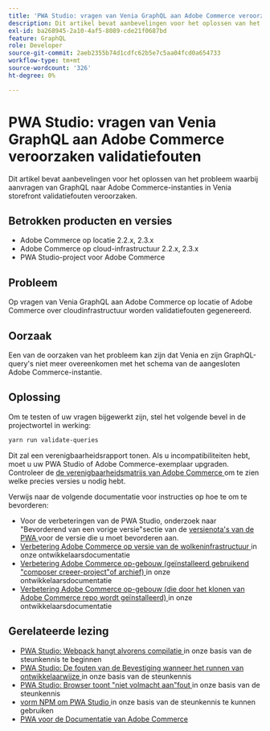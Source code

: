 ```yaml
---
title: 'PWA Studio: vragen van Venia GraphQL aan Adobe Commerce veroorzaken validatiefouten'
description: Dit artikel bevat aanbevelingen voor het oplossen van het probleem waarbij aanvragen van GraphQL naar Adobe Commerce-instanties in Venia storefront validatiefouten veroorzaken.
exl-id: ba268945-2a10-4af5-8089-cde21f0687bd
feature: GraphQL
role: Developer
source-git-commit: 2aeb2355b74d1cdfc62b5e7c5aa04fcd0a654733
workflow-type: tm+mt
source-wordcount: '326'
ht-degree: 0%

---
```


# PWA Studio: vragen van Venia GraphQL aan Adobe Commerce veroorzaken validatiefouten

Dit artikel bevat aanbevelingen voor het oplossen van het probleem waarbij aanvragen van GraphQL naar Adobe Commerce-instanties in Venia storefront validatiefouten veroorzaken.

## Betrokken producten en versies

* Adobe Commerce op locatie 2.2.x, 2.3.x
* Adobe Commerce op cloud-infrastructuur 2.2.x, 2.3.x
* PWA Studio-project voor Adobe Commerce

## Probleem

Op vragen van Venia GraphQL aan Adobe Commerce op locatie of Adobe Commerce over cloudinfrastructuur worden validatiefouten gegenereerd.

## Oorzaak

Een van de oorzaken van het probleem kan zijn dat Venia en zijn GraphQL-query&#39;s niet meer overeenkomen met het schema van de aangesloten Adobe Commerce-instantie.

## Oplossing

Om te testen of uw vragen bijgewerkt zijn, stel het volgende bevel in de projectwortel in werking:

```bash
yarn run validate-queries
```

Dit zal een verenigbaarheidsrapport tonen. Als u incompatibiliteiten hebt, moet u uw PWA Studio of Adobe Commerce-exemplaar upgraden. Controleer de [ de verenigbaarheidsmatrijs van Adobe Commerce ](https://developer.adobe.com/commerce/pwa-studio/integrations/adobe-commerce/version-compatibility/) om te zien welke precies versies u nodig hebt.

Verwijs naar de volgende documentatie voor instructies op hoe te om te bevorderen:

* Voor de verbeteringen van de PWA Studio, onderzoek naar &quot;Bevorderend van een vorige versie&quot;sectie van de [ versienota&#39;s van de PWA ](https://github.com/magento/pwa-studio/releases/) voor de versie die u moet bevorderen aan.
* [ Verbetering Adobe Commerce op versie van de wolkeninfrastructuur ](https://experienceleague.adobe.com/en/docs/commerce-cloud-service/user-guide/develop/upgrade/commerce-version) in onze ontwikkelaarsdocumentatie
* [ Verbetering Adobe Commerce op-gebouw (geïnstalleerd gebruikend &quot;composer creeer-project&quot;of archief) ](https://experienceleague.adobe.com/en/docs/commerce-operations/upgrade-guide/implementation/perform-upgrade) in onze ontwikkelaarsdocumentatie
* [ Verbetering Adobe Commerce op-gebouw (die door het klonen van Adobe Commerce repo wordt geïnstalleerd) ](https://experienceleague.adobe.com/en/docs/commerce-operations/upgrade-guide/developer/git-installs) in onze ontwikkelaarsdocumentatie

## Gerelateerde lezing

* [ PWA Studio: Webpack hangt alvorens compilatie ](/help/troubleshooting/miscellaneous/pwa-studio-webpack-hangs-before-beginning-compilation.md) in onze basis van de steunkennis te beginnen
* [ PWA Studio: De fouten van de Bevestiging wanneer het runnen van ontwikkelaarwijze ](/help/troubleshooting/miscellaneous/pwa-studio-validation-errors-when-running-developer-mode.md) in onze basis van de steunkennis
* [ PWA Studio: Browser toont &quot;niet volmacht aan&quot;fout ](/help/troubleshooting/miscellaneous/pwa-studio-browser-displays-cannot-proxy-to-error.md) in onze basis van de steunkennis
* [ vorm NPM om PWA Studio ](/help/how-to/general/configure-npm-to-be-able-to-use-pwa-studio.md) in onze basis van de steunkennis te kunnen gebruiken
* [ PWA voor de Documentatie van Adobe Commerce ](https://magento.github.io/pwa-studio/)
